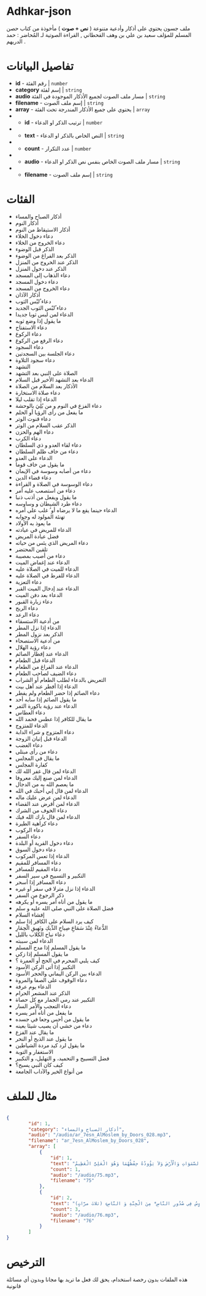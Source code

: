 # Adhkar-json

ملف جسون يحتوي على أذكار وأدعية متنوعة ( **نص + صوت** ) مأخوذة من كتاب حصن المسلم للمؤلف سعيد بن علي بن وهف القحطاني , القراءة الصوتية لـ المُحاضر : حمد الدريهم .




# تفاصيل البيانات 

- **id** - رقم الفئة | `number`
- **category** إسم لفئة | `string` 
- **audio** مسار ملف الصوت لجميع الأذكار الموجودة في الفئة |  `string` 
- **filename** - إسم ملف الصوت | `string` 
- **array** - يحتوي على جميع الأذكار المندرجة تحت الفئة | `array`
- - **id** - ترتيب الذكر او الدعاء | `number` 
- - **text** - النص الخاص بالذكر او الدعاء | `string` 
- - **count** - عدد التكرار | `number`
- - **audio** - مسار ملف الصوت الخاص بنفس نص الذكر او الدعاء | `string`
- - **filename** - إسم ملف الصوت | `string` 

# الفئات 
- أذكار الصباح والمساء
- أذكار النوم
- أذكار الاستيقاظ من النوم
- دعاء دخول الخلاء
- دعاء الخروج من الخلاء
- الذكر قبل الوضوء
- الذكر بعد الفراغ من الوضوء
- الذكر عند الخروج من المنزل
- الذكر عند دخول المنزل
- دعاء الذهاب إلى المسجد
- دعاء دخول المسجد
- دعاء الخروج من المسجد
- أذكار الآذان
- دعاء ُلبْس الثوب
- دعاء ُلبْس الثوب الجديد
- الدعاء لمن لبس ثوبا جديدا
- ما يقول إذا وضع ثوبه
- دعاء الاستفتاح
- دعاء الركوع
- دعاء الرفع من الركوع
- دعاء السجود
- دعاء الجلسة بين السجدتين
- دعاء سجود التلاوة
- التشهد
- الصلاة على النبي بعد التشهد
- الدعاء بعد التشهد الأخير قبل السلام
- الأذكار بعد السلام من الصلاة
- دعاء صلاة الاستخارة
- الدعاء إذا تقلب ليلا
- دعاء الفزع في النوم و من بُلِيَ بالوحشة
- ما يفعل من رأى الرؤيا أو الحلم
- دعاء قنوت الوتر
- الذكر عقب السلام من الوتر
- دعاء الهم والحزن
- دعاء الكرب
- دعاء لقاء العدو و ذي السلطان
- دعاء من خاف ظلم السلطان
- الدعاء على العدو
- ما يقول من خاف قوما
- دعاء من أصابه وسوسة في الإيمان
- دعاء قضاء الدين
- دعاء الوسوسة في الصلاة و القراءة
- دعاء من استصعب عليه أمر
- ما يقول ويفعل من أذنب ذنبا
- دعاء طرد الشيطان و وساوسه
- الدعاء حينما يقع ما لا يرضاه أو ُ غلب على أمره
- ﺗﻬنئة المولود له وجوابه
- ما يعوذ به الأولاد
- الدعاء للمريض في عيادته
- فضل عيادة المريض
- دعاء المريض الذي يئس من حياته
- تلقين المحتضر
- دعاء من أصيب بمصيبة
- الدعاء عند إغماض الميت
- الدعاء للميت في الصلاة عليه
- الدعاء للفرط في الصلاة عليه
- دعاء التعزية
- الدعاء عند إدخال الميت القبر
- الدعاء بعد دفن الميت
- دعاء زيارة القبور
- دعاء الريح
- دعاء الرعد
- من أدعية الاستسقاء
- الدعاء إذا نزل المطر
- الذكر بعد نزول المطر
- من أدعية الاستصحاء
- دعاء رؤية الهلال
- الدعاء عند إفطار الصائم
- الدعاء قبل الطعام
- الدعاء عند الفراغ من الطعام
- دعاء الضيف لصاحب الطعام
- التعريض بالدعاء لطلب الطعام أو الشراب
- الدعاء إذا أفطر عند أهل بيت
- دعاء الصائم إذا حضر الطعام ولم يفطر
- ما يقول الصائم إذا سابه أحد
- الدعاء عند رؤية باكورة الثمر
- دعاء العطاس
- ما يقال للكافر إذا عطس فحمد الله
- الدعاء للمتزوج
- دعاء المتزوج و شراء الدابة
- الدعاء قبل إتيان الزوجة
- دعاء الغضب
- دعاء من رأى مبتلى
- ما يقال في اﻟﻤﺠلس
- كفارة اﻟﻤﺠلس
- الدعاء لمن قال غفر الله لك
- الدعاء لمن صنع إليك معروفا
- ما يعصم الله به من الدجال
- الدعاء لمن قال إني أحبك في الله
- الدعاء لمن عرض عليك ماله
- الدعاء لمن أقرض عند القضاء
- دعاء الخوف من الشرك
- الدعاء لمن قال بارك الله فيك
- دعاء كراهية الطيرة
- دعاء الركوب
- دعاء السفر
- دعاء دخول القرية أو البلدة
- دعاء دخول السوق
- الدعاء إذا تعس المركوب
- دعاء المسافر للمقيم
- دعاء المقيم للمسافر
- التكبير و التسبيح في سير السفر
- دعاء المسافر إذا أسحر
- الدعاء إذا نزل مترلا في سفر أو غيره
- ذكر الرجوع من السفر
- ما يقول من أتاه أمر يسره أو يكرهه
- فضل الصلاة على النبي صلى الله عليه و سلم
- إفشاء السلام
- كيف يرد السلام على الكافر إذا سلم
- الدُّعاءُ عِنْدَ سَمَاعِ صِياحِ الدِّيكِ ونَهِيقِ الْحِمَارِ
- دعاء نباح الكلاب بالليل
- الدعاء لمن سببته
- ما يقول المسلم إذا مدح المسلم
- ما يقول المسلم إذا زكي
- كيف يلبي المحرم في الحج أو العمرة ؟
- التكبير إذا أتى الركن الأسود
- الدعاء بين الركن اليماني والحجر الأسود
- دعاء الوقوف على الصفا والمروة
- الدعاء يوم عرفة
- الذكر عند المشعر الحرام
- التكبير عند رمي الجمار مع كل حصاة
- دعاء التعجب والأمر السار
- ما يفعل من أتاه أمر يسره
- ما يقول من أحس وجعا في جسده
- دعاء من خشي أن يصيب شيئا بعينه
- ما يقال عند الفزع
- ما يقول عند الذبح أو النحر
- ما يقول لرد كيد مردة الشياطين
- الاستغفار و التوبة
- فضل التسبيح و التحميد، و التهليل، و التكبير
- كيف كان النبي يسبح؟
- من أنواع الخير والآداب الجامعة


# مثال للملف 


```json

{
		"id": 1,
		"category": "أذكار الصباح والمساء",
		"audio": "/audio/ar_7esn_AlMoslem_by_Doors_028.mp3",
		"filename": "ar_7esn_AlMoslem_by_Doors_028",
		"array": [
			{
				"id": 1,
				"text": "أَعُوذُ بِاللَّهِ مِنَ الشَّيطَانِ الرَّجِيمِ ﴿اللَّهُ لاَ إِلَهَ إِلاَّ هُوَ الْحَيُّ الْقَيُّومُ لاَ تَأْخُذُهُ سِنَةٌ وَلاَ نَوْمٌ لَّهُ مَا فِي السَّمَوَاتِ وَمَا فِي الأَرْضِ مَن ذَا الَّذِي يَشْفَعُ عِنْدَهُ إِلاَّ بِإِذْنِهِ يَعْلَمُ مَا بَيْنَ أَيْدِيهِمْ وَمَا خَلْفَهُمْ وَلاَ يُحِيطُونَ بِشَيْءٍ مِّنْ عِلْمِهِ إِلاَّ بِمَا شَاء وَسِعَ كُرْسِيُّهُ السَّمَوَاتِ وَالْأَرْضَ وَلاَ يَؤُودُهُ حِفْظُهُمَا وَهُوَ الْعَلِيُّ الْعَظِيمُ﴾.",
				"count": 1,
				"audio": "/audio/75.mp3",
				"filename": "75"
			},
			{
				"id": 2,
				"text": "بسم الله الرحمن الرحيم ﴿قُلْ هُوَ اللَّهُ أَحَدٌ* اللَّهُ الصَّمَدُ* لَمْ يَلِدْ وَلَمْ يُولَدْ* وَلَمْ يَكُن لَّهُ كُفُواً أَحَدٌ﴾.  بسم الله الرحمن الرحيم ﴿قُلْ أَعُوذُ بِرَبِّ الْفَلَقِ* مِن شَرِّ مَا خَلَقَ* وَمِن شَرِّ غَاسِقٍ إِذَا وَقَبَ* وَمِن شَرِّ النَّفَّاثَاتِ فِي الْعُقَدِ* وَمِن شَرِّ حَاسِدٍ إِذَا حَسَدَ﴾.  بسم الله الرحمن الرحيم ﴿قُلْ أَعُوذُ بِرَبِّ النَّاسِ* مَلِكِ النَّاسِ* إِلَهِ النَّاسِ* مِن شَرِّ الْوَسْوَاسِ الْخَنَّاسِ* الَّذِي يُوَسْوِسُ فِي صُدُورِ النَّاسِ* مِنَ الْجِنَّةِ وَ النَّاسِ﴾ (ثلاثَ مرَّاتٍ).",
				"count": 3,
				"audio": "/audio/76.mp3",
				"filename": "76"
			}
        ]
}

```

# الترخيص 

هذه الملفات بدون رخصة استخدام، يحق لك فعل ما تريد بها مجانا وبدون أي مسائلة قانونية


